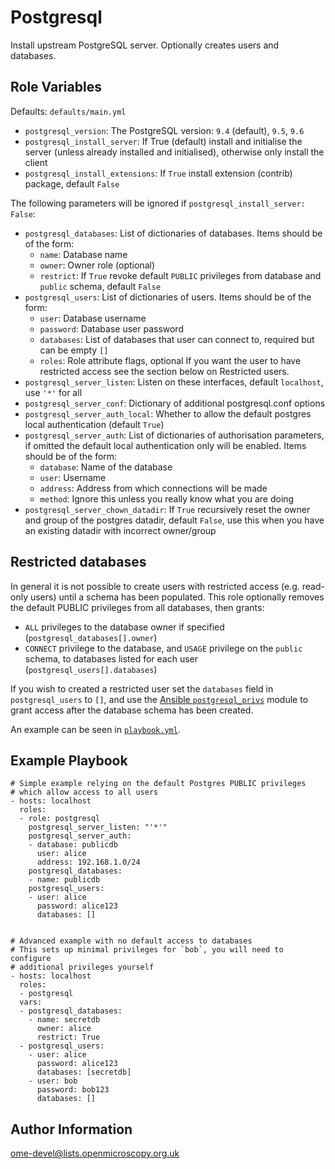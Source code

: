 Postgresql
==========

Install upstream PostgreSQL server.
Optionally creates users and databases.


Role Variables
--------------

Defaults: `defaults/main.yml`

- `postgresql_version`: The PostgreSQL version: `9.4` (default), `9.5`, `9.6`
- `postgresql_install_server`: If True (default) install and initialise the server (unless already installed and initialised), otherwise only install the client
- `postgresql_install_extensions`: If `True` install extension (contrib) package, default `False`

The following parameters will be ignored if `postgresql_install_server: False`:
- `postgresql_databases`: List of dictionaries of databases.
  Items should be of the form:
  - `name`: Database name
  - `owner`: Owner role (optional)
  - `restrict`: If `True` revoke default `PUBLIC` privileges from database and `public` schema, default `False`
- `postgresql_users`: List of dictionaries of users.
  Items should be of the form:
  - `user`: Database username
  - `password`: Database user password
  - `databases`: List of databases that user can connect to, required but can be empty `[]`
  - `roles`: Role attribute flags, optional
  If you want the user to have restricted access see the section below on Restricted users.
- `postgresql_server_listen`: Listen on these interfaces, default `localhost`, use `'*'` for all
- `postgresql_server_conf`: Dictionary of additional postgresql.conf options
- `postgresql_server_auth_local`: Whether to allow the default postgres local authentication (default `True`)
- `postgresql_server_auth`: List of dictionaries of authorisation parameters, if omitted the default local authentication only will be enabled. Items should be of the form:
  - `database`: Name of the database
  - `user`: Username
  - `address`: Address from which connections will be made
  - `method`: Ignore this unless you really know what you are doing
- `postgresql_server_chown_datadir`: If `True` recursively reset the owner and group of the postgres datadir, default `False`, use this when you have an existing datadir with incorrect owner/group


Restricted databases
--------------------

In general it is not possible to create users with restricted access (e.g. read-only users) until a schema has been populated.
This role optionally removes the default PUBLIC privileges from all databases, then grants:
- `ALL` privileges to the database owner if specified (`postgresql_databases[].owner`)
- `CONNECT` privilege to the database, and `USAGE` privilege on the `public` schema, to databases listed for each user (`postgresql_users[].databases`)

If you wish to created a restricted user set the `databases` field in `postgresql_users` to `[]`, and use the [Ansible `postgresql_privs`](http://docs.ansible.com/ansible/latest/postgresql_privs_module.html) module to grant access after the database schema has been created.

An example can be seen in [`playbook.yml`](playbook.yml).


Example Playbook
----------------

    # Simple example relying on the default Postgres PUBLIC privileges
    # which allow access to all users
    - hosts: localhost
      roles:
      - role: postgresql
        postgresql_server_listen: "'*'"
        postgresql_server_auth:
        - database: publicdb
          user: alice
          address: 192.168.1.0/24
        postgresql_databases:
        - name: publicdb
        postgresql_users:
        - user: alice
          password: alice123
          databases: []


    # Advanced example with no default access to databases
    # This sets up minimal privileges for `bob`, you will need to configure
    # additional privileges yourself
    - hosts: localhost
      roles:
      - postgresql
      vars:
      - postgresql_databases:
        - name: secretdb
          owner: alice
          restrict: True
      - postgresql_users:
        - user: alice
          password: alice123
          databases: [secretdb]
        - user: bob
          password: bob123
          databases: []


Author Information
------------------

ome-devel@lists.openmicroscopy.org.uk
